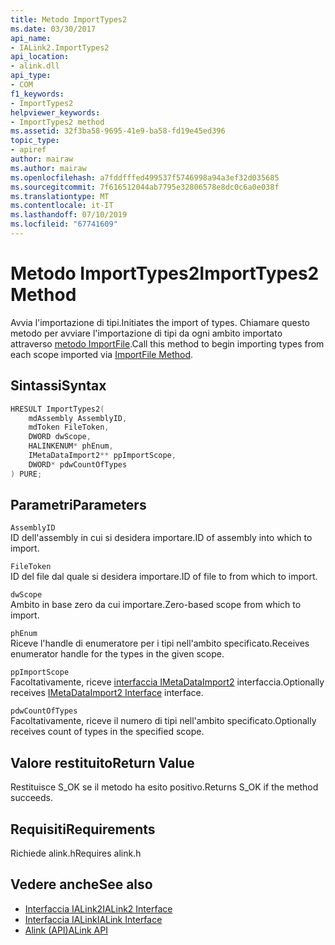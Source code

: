 ```yaml
---
title: Metodo ImportTypes2
ms.date: 03/30/2017
api_name:
- IALink2.ImportTypes2
api_location:
- alink.dll
api_type:
- COM
f1_keywords:
- ImportTypes2
helpviewer_keywords:
- ImportTypes2 method
ms.assetid: 32f3ba58-9695-41e9-ba58-fd19e45ed396
topic_type:
- apiref
author: mairaw
ms.author: mairaw
ms.openlocfilehash: a7fddfffed499537f5746998a94a3ef32d035685
ms.sourcegitcommit: 7f616512044ab7795e32806578e8dc0c6a0e038f
ms.translationtype: MT
ms.contentlocale: it-IT
ms.lasthandoff: 07/10/2019
ms.locfileid: "67741609"
---
```

# <a name="importtypes2-method"></a><span data-ttu-id="bd03f-102">Metodo ImportTypes2</span><span class="sxs-lookup"><span data-stu-id="bd03f-102">ImportTypes2 Method</span></span>
<span data-ttu-id="bd03f-103">Avvia l'importazione di tipi.</span><span class="sxs-lookup"><span data-stu-id="bd03f-103">Initiates the import of types.</span></span> <span data-ttu-id="bd03f-104">Chiamare questo metodo per avviare l'importazione di tipi da ogni ambito importato attraverso [metodo ImportFile](../../../../docs/framework/unmanaged-api/alink/importfile-method.md).</span><span class="sxs-lookup"><span data-stu-id="bd03f-104">Call this method to begin importing types from each scope imported via [ImportFile Method](../../../../docs/framework/unmanaged-api/alink/importfile-method.md).</span></span>  
  
## <a name="syntax"></a><span data-ttu-id="bd03f-105">Sintassi</span><span class="sxs-lookup"><span data-stu-id="bd03f-105">Syntax</span></span>  
  
```cpp  
HRESULT ImportTypes2(  
    mdAssembly AssemblyID,  
    mdToken FileToken,  
    DWORD dwScope,  
    HALINKENUM* phEnum,  
    IMetaDataImport2** ppImportScope,  
    DWORD* pdwCountOfTypes  
) PURE;  
```  
  
## <a name="parameters"></a><span data-ttu-id="bd03f-106">Parametri</span><span class="sxs-lookup"><span data-stu-id="bd03f-106">Parameters</span></span>  
 `AssemblyID`  
 <span data-ttu-id="bd03f-107">ID dell'assembly in cui si desidera importare.</span><span class="sxs-lookup"><span data-stu-id="bd03f-107">ID of assembly into which to import.</span></span>  
  
 `FileToken`  
 <span data-ttu-id="bd03f-108">ID del file dal quale si desidera importare.</span><span class="sxs-lookup"><span data-stu-id="bd03f-108">ID of file to from which to import.</span></span>  
  
 `dwScope`  
 <span data-ttu-id="bd03f-109">Ambito in base zero da cui importare.</span><span class="sxs-lookup"><span data-stu-id="bd03f-109">Zero-based scope from which to import.</span></span>  
  
 `phEnum`  
 <span data-ttu-id="bd03f-110">Riceve l'handle di enumeratore per i tipi nell'ambito specificato.</span><span class="sxs-lookup"><span data-stu-id="bd03f-110">Receives enumerator handle for the types in the given scope.</span></span>  
  
 `ppImportScope`  
 <span data-ttu-id="bd03f-111">Facoltativamente, riceve [interfaccia IMetaDataImport2](../../../../docs/framework/unmanaged-api/metadata/imetadataimport2-interface.md) interfaccia.</span><span class="sxs-lookup"><span data-stu-id="bd03f-111">Optionally receives [IMetaDataImport2 Interface](../../../../docs/framework/unmanaged-api/metadata/imetadataimport2-interface.md) interface.</span></span>  
  
 `pdwCountOfTypes`  
 <span data-ttu-id="bd03f-112">Facoltativamente, riceve il numero di tipi nell'ambito specificato.</span><span class="sxs-lookup"><span data-stu-id="bd03f-112">Optionally receives count of types in the specified scope.</span></span>  
  
## <a name="return-value"></a><span data-ttu-id="bd03f-113">Valore restituito</span><span class="sxs-lookup"><span data-stu-id="bd03f-113">Return Value</span></span>  
 <span data-ttu-id="bd03f-114">Restituisce S_OK se il metodo ha esito positivo.</span><span class="sxs-lookup"><span data-stu-id="bd03f-114">Returns S_OK if the method succeeds.</span></span>  
  
## <a name="requirements"></a><span data-ttu-id="bd03f-115">Requisiti</span><span class="sxs-lookup"><span data-stu-id="bd03f-115">Requirements</span></span>  
 <span data-ttu-id="bd03f-116">Richiede alink.h</span><span class="sxs-lookup"><span data-stu-id="bd03f-116">Requires alink.h</span></span>  
  
## <a name="see-also"></a><span data-ttu-id="bd03f-117">Vedere anche</span><span class="sxs-lookup"><span data-stu-id="bd03f-117">See also</span></span>

- [<span data-ttu-id="bd03f-118">Interfaccia IALink2</span><span class="sxs-lookup"><span data-stu-id="bd03f-118">IALink2 Interface</span></span>](../../../../docs/framework/unmanaged-api/alink/ialink2-interface.md)
- [<span data-ttu-id="bd03f-119">Interfaccia IALink</span><span class="sxs-lookup"><span data-stu-id="bd03f-119">IALink Interface</span></span>](../../../../docs/framework/unmanaged-api/alink/ialink-interface.md)
- [<span data-ttu-id="bd03f-120">Alink (API)</span><span class="sxs-lookup"><span data-stu-id="bd03f-120">ALink API</span></span>](../../../../docs/framework/unmanaged-api/alink/index.md)
